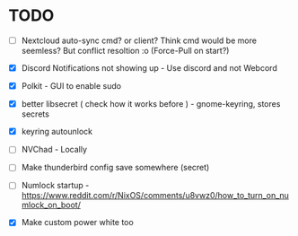 # TODO

- [ ] Nextcloud auto-sync cmd? or client? Think cmd would be more seemless? But conflict resoltion :o (Force-Pull on start?)

- [X] Discord Notifications not showing up - Use discord and not Webcord
- [X] Polkit - GUI to enable sudo
- [X] better libsecret ( check how it works before ) - gnome-keyring, stores secrets
- [X] keyring autounlock
- [ ] NVChad - Locally
- [ ] Make thunderbird config save somewhere (secret)
- [ ] Numlock startup - <https://www.reddit.com/r/NixOS/comments/u8vwz0/how_to_turn_on_numlock_on_boot/>
- [X] Make custom power white too
